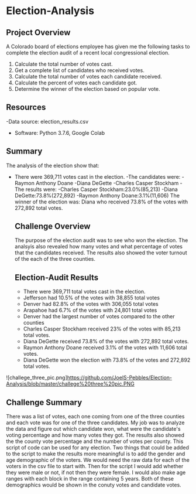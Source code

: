# Election-Analysis

## Project Overview
A Colorado board of elections employee has given me the following tasks to complete the election audit of a recent local congressional election. 

1. Calculate the total number of votes cast.
2. Get a complete list of candidates who received votes.
3. Calculate the total number of votes each candidate received. 
4. Calculate the percent of votes each candidate got. 
5. Determine the winner of the election based on popular vote. 

## Resources
-Data source: election_results.csv
- Software: Python 3.7.6, Google Colab

## Summary 
The analysis of the election show that: 
- There were 369,711 votes cast in the election. 
-The candidates were: 
  -Raymon Anthony Doane 
  -Diana DeGette 
  -Charles Casper Stockham 
 -The results were: 
  -Charles Casper Stockham:23.0%(85,213) 
  -Diana DeGette:73.8%(272,892) 
  -Raymon Anthony Doane:3.1%(11,606) 
The winner of the election was: 
  Diana who received 73.8% of the votes with 272,892 total votes. 
  
  ## Challenge Overview
  The purpose of the election audit was to see who won the election. The analsyis also revealed how many votes and what percentage of votes that the candidates received. The results also showed the voter turnout of the each of the three counties. 
  
  ## Election-Audit Results
  * There were 369,711 total votes cast in the election.
  * Jefferson had 10.5% of the votes with 38,855 total votes
  * Denver had 82.8% of the votes with 306,055 total votes
  * Arapahoe had 6.7% of the votes with 24,801 total votes
  * Denver had the largest number of votes compared to the other counties
  * Charles Casper Stockham received 23% of the votes with 85,213 total votes. 
  * Diana DeGette received 73.8% of the votes with 272,892 total votes. 
  * Raymon Anthony Doane received 3.1% of the votes with 11,606 total votes.
  * Diana DeGette won the election with 73.8% of the votes and 272,892 total votes. 
  
![challege_three_pic.png]https://github.com/JoelS-Pebbles/Election-Analysis/blob/master/challege%20three%20pic.PNG
  
  ## Challenge Summary
  There was a list of votes, each one coming from one of the three counties and each vote was for one of the three candidates. My job was to analyze the data and figure out which candidate won, what were the candidate's voting percentage and how many votes they got. The results also showed the the county vote percentage and the number of votes per county.
  This script of code can be used for any election. Two things that could be added to the script to make the results more meaningful is to add the gender and age demographic of the voters. We would need the raw data for each of the voters in the csv file to start with. Then for the script I would add whether they were male or not, if not then they were female. I would also make age ranges with each block in the range containing 5 years. Both of these demographics would be shown in the conuty votes and candidate votes. 
